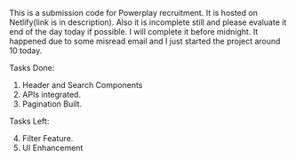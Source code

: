 This is a submission code for Powerplay recruitment. It is hosted on Netlify(link is in description).
Also it is incomplete still and please evaluate it end of the day today if possible. I will complete it before midnight.
It happened due to some misread email and I just started the project around 10 today.

Tasks Done:

1. Header and Search Components
2. APIs integrated.
3. Pagination Built.

Tasks Left:

4. Filter Feature.
5. UI Enhancement
